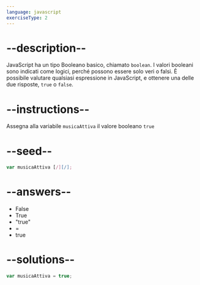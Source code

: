 ```yaml
---
language: javascript
exerciseType: 2
---
```


# --description--

JavaScript ha un tipo Booleano basico, chiamato `boolean`.
I valori booleani sono indicati come logici, perché possono essere solo veri o falsi.
È possibile valutare qualsiasi espressione in JavaScript, e ottenere una delle due risposte, `true` o `false`.

# --instructions--

Assegna alla variabile `musicaAttiva` il valore booleano `true`

# --seed--

```javascript
var musicaAttiva [/][/];
```

# --answers--

- False
- True
- "true"
- = 
- true

# --solutions--

```javascript
var musicaAttiva = true;
```
